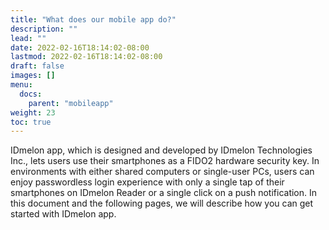 ```yaml
---
title: "What does our mobile app do?"
description: ""
lead: ""
date: 2022-02-16T18:14:02-08:00
lastmod: 2022-02-16T18:14:02-08:00
draft: false
images: []
menu:
  docs:
    parent: "mobileapp"
weight: 23
toc: true
---
```


IDmelon app, which is designed and developed by IDmelon Technologies Inc., lets users use their smartphones as a FIDO2 hardware security key. In environments with either shared computers or single-user PCs, users can enjoy passwordless login experience with only a single tap of their smartphones on IDmelon Reader or a single click on a push notification.
In this document and the following pages, we will describe how you can get started with IDmelon app.